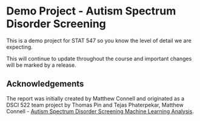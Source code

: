 # Demo Project - Autism Spectrum Disorder Screening

This is a demo project for STAT 547 so you know the level of detail we are expecting. 

This will continue to update throughout the course and important changes will be marked by a release.

## Acknowledgements

The report was initially created by Matthew Connell and originated as a DSCI 522 team project by Thomas Pin and Tejas Phaterpekar, Matthew Connell - [Autism Spectrum Disorder Screening Machine Learning Analysis](https://github.com/UBC-MDS/522-Workflows-Group-414).
